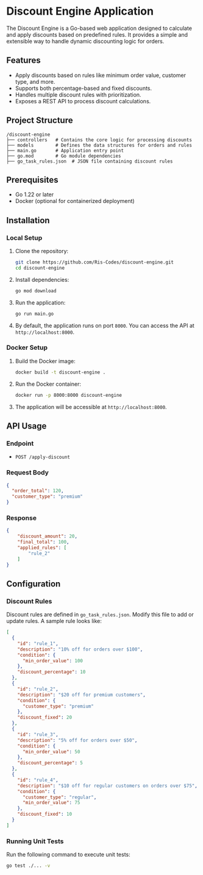 # Discount Engine Application

The Discount Engine is a Go-based web application designed to calculate and apply discounts based on predefined rules. It provides a simple and extensible way to handle dynamic discounting logic for orders.

## Features
- Apply discounts based on rules like minimum order value, customer type, and more.
- Supports both percentage-based and fixed discounts.
- Handles multiple discount rules with prioritization.
- Exposes a REST API to process discount calculations.

## Project Structure
```
/discount-engine
├── controllers   # Contains the core logic for processing discounts
├── models        # Defines the data structures for orders and rules
├── main.go       # Application entry point
├── go.mod        # Go module dependencies
├── go_task_rules.json  # JSON file containing discount rules
```

## Prerequisites
- Go 1.22 or later
- Docker (optional for containerized deployment)

## Installation

### Local Setup
1. Clone the repository:
   ```bash
   git clone https://github.com/Ris-Codes/discount-engine.git
   cd discount-engine
   ```

2. Install dependencies:
   ```bash
   go mod download
   ```

3. Run the application:
   ```bash
   go run main.go
   ```

4. By default, the application runs on port `8000`. You can access the API at `http://localhost:8000`.

### Docker Setup
1. Build the Docker image:
   ```bash
   docker build -t discount-engine .
   ```

2. Run the Docker container:
   ```bash
   docker run -p 8000:8000 discount-engine
   ```

3. The application will be accessible at `http://localhost:8000`.

## API Usage
### Endpoint
- `POST /apply-discount`

### Request Body
```json
{
  "order_total": 120,
  "customer_type": "premium"
}
```

### Response
```json
{
    "discount_amount": 20,
    "final_total": 100,
    "applied_rules": [
        "rule_2"
    ]
}
```

## Configuration
### Discount Rules
Discount rules are defined in `go_task_rules.json`. Modify this file to add or update rules. A sample rule looks like:
```json
[
  {
    "id": "rule_1",
    "description": "10% off for orders over $100",
    "condition": {
      "min_order_value": 100
    },
    "discount_percentage": 10
  },
  {
    "id": "rule_2",
    "description": "$20 off for premium customers",
    "condition": {
      "customer_type": "premium"
    },
    "discount_fixed": 20
  },
  {
    "id": "rule_3",
    "description": "5% off for orders over $50",
    "condition": {
      "min_order_value": 50
    },
    "discount_percentage": 5
  },
  {
    "id": "rule_4",
    "description": "$10 off for regular customers on orders over $75",
    "condition": {
      "customer_type": "regular",
      "min_order_value": 75
    },
    "discount_fixed": 10
  }
]
```

### Running Unit Tests
Run the following command to execute unit tests:
```bash
go test ./... -v
```